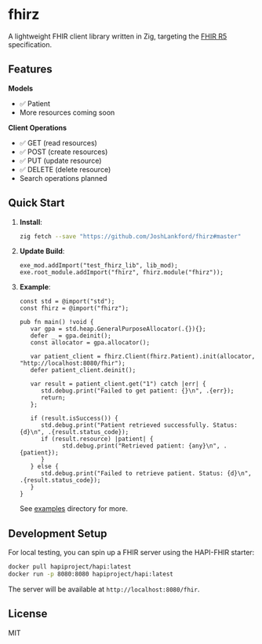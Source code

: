 # fhirz

A lightweight FHIR client library written in Zig, targeting the [FHIR R5](https://hl7.org/fhir/) specification.

## Features

**Models**
- ✅ Patient
- More resources coming soon

**Client Operations**
- ✅ GET (read resources)
- ✅ POST (create resources)
- ✅ PUT (update resource)
- ✅ DELETE (delete resource)
- Search operations planned

## Quick Start

1. **Install**:
   ```bash
   zig fetch --save "https://github.com/JoshLankford/fhirz#master"
   ```

2. **Update Build**:
   ```zig
   exe_mod.addImport("test_fhirz_lib", lib_mod);
   exe.root_module.addImport("fhirz", fhirz.module("fhirz"));
   ```

3. **Example**:
   ```zig
   const std = @import("std");
   const fhirz = @import("fhirz");

   pub fn main() !void {
      var gpa = std.heap.GeneralPurposeAllocator(.{}){};
      defer _ = gpa.deinit();
      const allocator = gpa.allocator();

      var patient_client = fhirz.Client(fhirz.Patient).init(allocator, "http://localhost:8080/fhir");
      defer patient_client.deinit();

      var result = patient_client.get("1") catch |err| {
         std.debug.print("Failed to get patient: {}\n", .{err});
         return;
      };

      if (result.isSuccess()) {
         std.debug.print("Patient retrieved successfully. Status: {d}\n", .{result.status_code});
         if (result.resource) |patient| {
               std.debug.print("Retrieved patient: {any}\n", .{patient});
         }
      } else {
         std.debug.print("Failed to retrieve patient. Status: {d}\n", .{result.status_code});
      }
   }
   ```
   See [examples](examples/) directory for more.

## Development Setup

For local testing, you can spin up a FHIR server using the HAPI-FHIR starter:

```bash
docker pull hapiproject/hapi:latest
docker run -p 8080:8080 hapiproject/hapi:latest
```

The server will be available at `http://localhost:8080/fhir`.

## License

MIT
